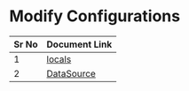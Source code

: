 # Modify Configurations

| Sr No | Document Link |
| ------ | ------ |
| 1 | [locals][PlDa] |
| 2 | [DataSource][PlDb] |


[PlDa]: <./local-values.md>
[PlDb]: <./dataSource.md>
